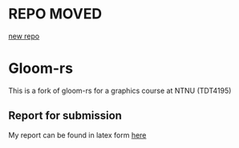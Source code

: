 # REPO MOVED

[new repo](https://github.com/Avokadoen/TDT4195_code)

# Gloom-rs

This is a fork of gloom-rs for a graphics course at NTNU (TDT4195)

## Report for submission

My report can be found in latex form [here](https://www.overleaf.com/read/vfctcktgxysj)